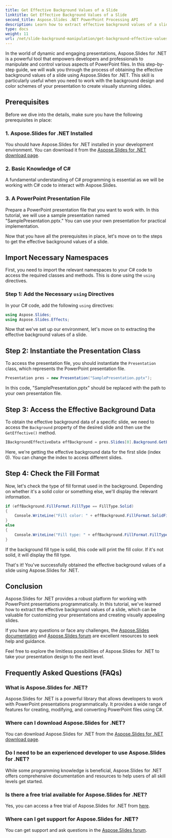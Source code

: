 ```yaml
---
title: Get Effective Background Values of a Slide
linktitle: Get Effective Background Values of a Slide
second_title: Aspose.Slides .NET PowerPoint Processing API
description: Learn how to extract effective background values of a slide in PowerPoint using Aspose.Slides for .NET. Enhance your presentation design skills today!
type: docs
weight: 11
url: /net/slide-background-manipulation/get-background-effective-values/
---
```


In the world of dynamic and engaging presentations, Aspose.Slides for .NET is a powerful tool that empowers developers and professionals to manipulate and control various aspects of PowerPoint files. In this step-by-step guide, we will walk you through the process of obtaining the effective background values of a slide using Aspose.Slides for .NET. This skill is particularly useful when you need to work with the background design and color schemes of your presentation to create visually stunning slides. 

## Prerequisites

Before we dive into the details, make sure you have the following prerequisites in place:

### 1. Aspose.Slides for .NET Installed

You should have Aspose.Slides for .NET installed in your development environment. You can download it from the [Aspose.Slides for .NET download page](https://releases.aspose.com/slides/net/).

### 2. Basic Knowledge of C#

A fundamental understanding of C# programming is essential as we will be working with C# code to interact with Aspose.Slides.

### 3. A PowerPoint Presentation File

Prepare a PowerPoint presentation file that you want to work with. In this tutorial, we will use a sample presentation named "SamplePresentation.pptx." You can use your own presentation for practical implementation.

Now that you have all the prerequisites in place, let's move on to the steps to get the effective background values of a slide.

## Import Necessary Namespaces

First, you need to import the relevant namespaces to your C# code to access the required classes and methods. This is done using the `using` directives.

### Step 1: Add the Necessary `using` Directives

In your C# code, add the following `using` directives:

```csharp
using Aspose.Slides;
using Aspose.Slides.Effects;
```

Now that we've set up our environment, let's move on to extracting the effective background values of a slide.

## Step 2: Instantiate the Presentation Class

To access the presentation file, you should instantiate the `Presentation` class, which represents the PowerPoint presentation file.

```csharp
Presentation pres = new Presentation("SamplePresentation.pptx");
```

In this code, "SamplePresentation.pptx" should be replaced with the path to your own presentation file.

## Step 3: Access the Effective Background Data

To obtain the effective background data of a specific slide, we need to access the `Background` property of the desired slide and then use the `GetEffective()` method.

```csharp
IBackgroundEffectiveData effBackground = pres.Slides[0].Background.GetEffective();
```

Here, we're getting the effective background data for the first slide (index 0). You can change the index to access different slides.

## Step 4: Check the Fill Format

Now, let's check the type of fill format used in the background. Depending on whether it's a solid color or something else, we'll display the relevant information.

```csharp
if (effBackground.FillFormat.FillType == FillType.Solid)
{
    Console.WriteLine("Fill color: " + effBackground.FillFormat.SolidFillColor);
}
else
{
    Console.WriteLine("Fill type: " + effBackground.FillFormat.FillType);
}
```

If the background fill type is solid, this code will print the fill color. If it's not solid, it will display the fill type.

That's it! You've successfully obtained the effective background values of a slide using Aspose.Slides for .NET.

## Conclusion

Aspose.Slides for .NET provides a robust platform for working with PowerPoint presentations programmatically. In this tutorial, we've learned how to extract the effective background values of a slide, which can be valuable for customizing your presentations and creating visually appealing slides.

If you have any questions or face any challenges, the [Aspose.Slides documentation](https://reference.aspose.com/slides/net/) and [Aspose.Slides forum](https://forum.aspose.com/) are excellent resources to seek help and guidance.

Feel free to explore the limitless possibilities of Aspose.Slides for .NET to take your presentation design to the next level.

## Frequently Asked Questions (FAQs)

### What is Aspose.Slides for .NET?
   
Aspose.Slides for .NET is a powerful library that allows developers to work with PowerPoint presentations programmatically. It provides a wide range of features for creating, modifying, and converting PowerPoint files using C#.

### Where can I download Aspose.Slides for .NET?

You can download Aspose.Slides for .NET from the [Aspose.Slides for .NET download page](https://releases.aspose.com/slides/net/).

### Do I need to be an experienced developer to use Aspose.Slides for .NET?

While some programming knowledge is beneficial, Aspose.Slides for .NET offers comprehensive documentation and resources to help users of all skill levels get started.

### Is there a free trial available for Aspose.Slides for .NET?

Yes, you can access a free trial of Aspose.Slides for .NET from [here](https://releases.aspose.com/).

### Where can I get support for Aspose.Slides for .NET?

You can get support and ask questions in the [Aspose.Slides forum](https://forum.aspose.com/).


